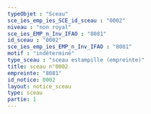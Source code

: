 ```yaml
---
typeObjet : "Sceau"
sce_ies_emp_ies_SCE_id_sceau : "0002"
niveau : "non royal"
sce_ies_EMP_n_Inv_IFAO : "8081"
id_sceau : "0002"
sce_ies_emp_ies_EMP_n_Inv_IFAO : "8081"
motif : "indéterminé"
type_sceau : "sceau estampille (empreinte)"
title: sceau n°0002
empreinte: "8081"
id_notice: 0002
layout: notice_sceau
type: sceau
partie: 1
---
```

